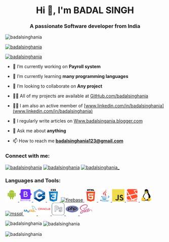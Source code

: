 <h1 align="center">Hi 👋, I'm BADAL SINGH</h1>
<h3 align="center">A passionate Software developer from India</h3>

<p align="left"> <img src="https://komarev.com/ghpvc/?username=badalsinghania&label=Profile%20views&color=0e75b6&style=flat" alt="badalsinghania" /> </p>

<p align="left"> <a href="https://github.com/ryo-ma/github-profile-trophy"><img src="https://github-profile-trophy.vercel.app/?username=badalsinghania" alt="badalsinghania" /></a> </p>

<p align="left"> <a href="https://twitter.com/badalsinghania" target="blank"><img src="https://img.shields.io/twitter/follow/badalsinghania?logo=twitter&style=for-the-badge" alt="badalsinghania" /></a> </p>

- 🔭 I’m currently working on **Payroll system**

- 🌱 I’m currently learning **many programming languages**

- 👯 I’m looking to collaborate on **Any project**

- 👨‍💻 All of my projects are available at [GitHub.com/badalsinghania](GitHub.com/badalsinghania)
  
- 👨‍💻 I am also an active member of  [www.linkedin.com/in/badalsinghania](www.linkedin.com/in/badalsinghania)
  
- 📝 I regularly write articles on [Www.badalsingania.blogger.com](Www.badalsingania.blogger.com)

- 💬 Ask me about **anything**

- 📫 How to reach me **badalsinghania123@gmail.com**

<h3 align="left">Connect with me:</h3>
<p align="left">
<a href="https://twitter.com/badalsinghania" target="blank"><img align="center" src="https://raw.githubusercontent.com/rahuldkjain/github-profile-readme-generator/master/src/images/icons/Social/twitter.svg" alt="badalsinghania" height="30" width="40" /></a>
<a href="https://linkedin.com/in/badalsinghania" target="blank"><img align="center" src="https://raw.githubusercontent.com/rahuldkjain/github-profile-readme-generator/master/src/images/icons/Social/linked-in-alt.svg" alt="badalsinghania" height="30" width="40" /></a>
<a href="https://instagram.com/badalsinghania_" target="blank"><img align="center" src="https://raw.githubusercontent.com/rahuldkjain/github-profile-readme-generator/master/src/images/icons/Social/instagram.svg" alt="badalsinghania_" height="30" width="40" /></a>
</p>

<h3 align="left">Languages and Tools:</h3>
<p align="left"> <a href="https://developer.android.com" target="_blank" rel="noreferrer"> <img src="https://raw.githubusercontent.com/devicons/devicon/master/icons/android/android-original-wordmark.svg" alt="android" width="40" height="40"/> </a> <a href="https://getbootstrap.com" target="_blank" rel="noreferrer"> <img src="https://raw.githubusercontent.com/devicons/devicon/master/icons/bootstrap/bootstrap-plain-wordmark.svg" alt="bootstrap" width="40" height="40"/> </a> <a href="https://www.w3schools.com/cpp/" target="_blank" rel="noreferrer"> <img src="https://raw.githubusercontent.com/devicons/devicon/master/icons/cplusplus/cplusplus-original.svg" alt="cplusplus" width="40" height="40"/> </a> <a href="https://www.w3schools.com/css/" target="_blank" rel="noreferrer"> <img src="https://raw.githubusercontent.com/devicons/devicon/master/icons/css3/css3-original-wordmark.svg" alt="css3" width="40" height="40"/> </a> <a href="https://firebase.google.com/" target="_blank" rel="noreferrer"> <img src="https://www.vectorlogo.zone/logos/firebase/firebase-icon.svg" alt="firebase" width="40" height="40"/> </a> <a href="https://www.w3.org/html/" target="_blank" rel="noreferrer"> <img src="https://raw.githubusercontent.com/devicons/devicon/master/icons/html5/html5-original-wordmark.svg" alt="html5" width="40" height="40"/> </a> <a href="https://www.java.com" target="_blank" rel="noreferrer"> <img src="https://raw.githubusercontent.com/devicons/devicon/master/icons/java/java-original.svg" alt="java" width="40" height="40"/> </a> <a href="https://developer.mozilla.org/en-US/docs/Web/JavaScript" target="_blank" rel="noreferrer"> <img src="https://raw.githubusercontent.com/devicons/devicon/master/icons/javascript/javascript-original.svg" alt="javascript" width="40" height="40"/> </a> <a href="https://laravel.com/" target="_blank" rel="noreferrer"> <img src="https://raw.githubusercontent.com/devicons/devicon/master/icons/laravel/laravel-plain-wordmark.svg" alt="laravel" width="40" height="40"/> </a> <a href="https://www.linux.org/" target="_blank" rel="noreferrer"> <img src="https://raw.githubusercontent.com/devicons/devicon/master/icons/linux/linux-original.svg" alt="linux" width="40" height="40"/> </a> <a href="https://www.microsoft.com/en-us/sql-server" target="_blank" rel="noreferrer"> <img src="https://www.svgrepo.com/show/303229/microsoft-sql-server-logo.svg" alt="mssql" width="40" height="40"/> </a> <a href="https://www.mysql.com/" target="_blank" rel="noreferrer"> <img src="https://raw.githubusercontent.com/devicons/devicon/master/icons/mysql/mysql-original-wordmark.svg" alt="mysql" width="40" height="40"/> </a> <a href="https://www.oracle.com/" target="_blank" rel="noreferrer"> <img src="https://raw.githubusercontent.com/devicons/devicon/master/icons/oracle/oracle-original.svg" alt="oracle" width="40" height="40"/> </a> <a href="https://www.photoshop.com/en" target="_blank" rel="noreferrer"> <img src="https://raw.githubusercontent.com/devicons/devicon/master/icons/photoshop/photoshop-line.svg" alt="photoshop" width="40" height="40"/> </a> <a href="https://www.php.net" target="_blank" rel="noreferrer"> <img src="https://raw.githubusercontent.com/devicons/devicon/master/icons/php/php-original.svg" alt="php" width="40" height="40"/> </a> <a href="https://sass-lang.com" target="_blank" rel="noreferrer"> <img src="https://raw.githubusercontent.com/devicons/devicon/master/icons/sass/sass-original.svg" alt="sass" width="40" height="40"/> </a> </p>

<p><img align="left" src="https://github-readme-stats.vercel.app/api/top-langs?username=badalsinghania&show_icons=true&locale=en&layout=compact" alt="badalsinghania" /></p>

<p>&nbsp;<img align="center" src="https://github-readme-stats.vercel.app/api?username=badalsinghania&show_icons=true&locale=en" alt="badalsinghania" /></p>

<p><img align="center" src="https://github-readme-streak-stats.herokuapp.com/?user=badalsinghania&" alt="badalsinghania" /></p>
